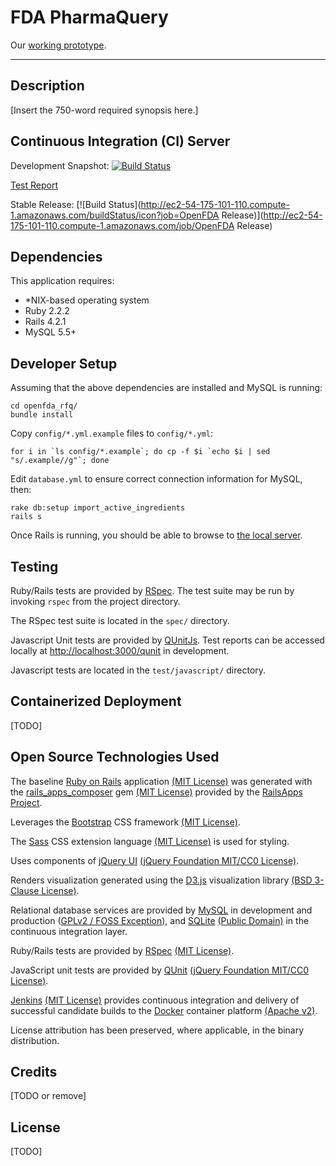 # FDA PharmaQuery #

Our <a href="https://openfda.ctacdev.com" target="_blank">working prototype</a>.

---

## Description ##

[Insert the 750-word required synopsis here.]

## Continuous Integration (CI) Server ##

Development Snapshot: [![Build Status](http://ec2-54-175-101-110.compute-1.amazonaws.com/buildStatus/icon?job=OpenFDA)](http://ec2-54-175-101-110.compute-1.amazonaws.com/job/OpenFDA)

[Test Report](http://ec2-54-175-101-110.compute-1.amazonaws.com/job/OpenFDA/lastCompletedBuild/testReport/)

Stable Release: [![Build Status](http://ec2-54-175-101-110.compute-1.amazonaws.com/buildStatus/icon?job=OpenFDA Release)](http://ec2-54-175-101-110.compute-1.amazonaws.com/job/OpenFDA Release)

## Dependencies ##

This application requires:

- *NIX-based operating system
- Ruby 2.2.2
- Rails 4.2.1
- MySQL 5.5+

## Developer Setup ##

Assuming that the above dependencies are installed and MySQL is running:

    cd openfda_rfq/
    bundle install

Copy `config/*.yml.example` files to `config/*.yml`:

    for i in `ls config/*.example`; do cp -f $i `echo $i | sed "s/.example//g"`; done

Edit `database.yml` to ensure correct connection information for MySQL, then:

    rake db:setup import_active_ingredients
    rails s

Once Rails is running, you should be able to browse to <a href="http://localhost:3000" target="_blank">the local server</a>.

## Testing ##

Ruby/Rails tests are provided by [RSpec](http://rspec.info/). The test suite may be run by invoking `rspec` from the project directory.

The RSpec test suite is located in the `spec/` directory.

Javascript Unit tests are provided by [QUnitJs](http://qunitjs.com). Test reports can be accessed locally at <a href="http://localhost:3000/qunit" target="_blank">http://localhost:3000/qunit</a> in development.

Javascript tests are located in the `test/javascript/` directory.

## Containerized Deployment ##
[TODO]

## Open Source Technologies Used ##

The baseline [Ruby on Rails](http://rubyonrails.org/) application <a href="http://www.opensource.org/licenses/MIT">(MIT License)</a> was generated with the [rails_apps_composer](https://github.com/RailsApps/rails_apps_composer) gem
<a href="http://www.opensource.org/licenses/MIT">(MIT License)</a> provided by the [RailsApps Project](http://railsapps.github.io/).

Leverages the [Bootstrap](http://getbootstrap.com) CSS framework <a href="https://github.com/twbs/bootstrap/blob/master/LICENSE">(MIT License)</a>.

The [Sass](http://sass-lang.com/) CSS extension language <a href="https://github.com/sass/sass/blob/stable/MIT-LICENSE">(MIT License)</a> is used for styling.

Uses components of [jQuery UI](http://jqueryui.com) <a href="https://github.com/jquery/jquery-ui/blob/master/LICENSE.txt">(jQuery Foundation MIT/CC0 License)</a>.

Renders visualization generated using the [D3.js](http://d3js.org/) visualization library <a href="https://github.com/mbostock/d3/blob/master/LICENSE">(BSD 3-Clause License)</a>.

Relational database services are provided by [MySQL](http://www.mysql.com/) in development and production (<a href="https://github.com/mysql/mysql-server/blob/5.7/README">GPLv2 / FOSS Exception</a>), and [SQLite](https://www.sqlite.org/) <a href="https://www.sqlite.org/copyright.html">(Public Domain)</a> in the continuous integration layer.

Ruby/Rails tests are provided by [RSpec](http://rspec.info/) <a href="https://github.com/rspec/rspec/blob/master/License.txt">(MIT License)</a>.

JavaScript unit tests are provided by [QUnit](http://qunitjs.com) <a href="https://github.com/jquery/jquery-ui/blob/master/LICENSE.txt">(jQuery Foundation MIT/CC0 License)</a>.

[Jenkins](https://jenkins-ci.org/) <a href="https://github.com/jenkinsci/jenkins/blob/master/LICENSE.txt">(MIT License)</a> provides continuous integration and delivery of successful candidate builds to the [Docker](https://www.docker.com/) container platform <a href="https://github.com/docker/docker/blob/master/LICENSE">(Apache v2)</a>.

License attribution has been preserved, where applicable, in the binary distribution.

## Credits ##
[TODO or remove]

## License ##
[TODO]
